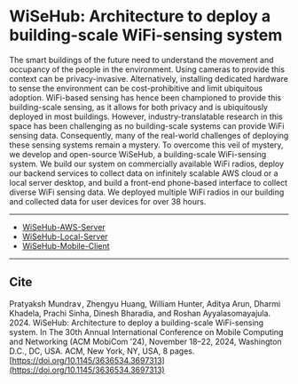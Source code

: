 # WiSeHub: Architecture to deploy a building-scale WiFi-sensing system

The smart buildings of the future need to understand the movement and occupancy of the people in the environment. Using cameras to provide this context can be privacy-invasive. 
Alternatively, installing dedicated hardware to sense the environment can be cost-prohibitive and limit ubiquitous adoption. 
WiFi-based sensing has hence been championed to provide this building-scale sensing, as it allows for both privacy and is ubiquitously deployed in most buildings. 
However, industry-translatable research in this space has been challenging as no building-scale systems can provide WiFi sensing data. 
Consequently, many of the real-world challenges of deploying these sensing systems remain a mystery. 
To overcome this veil of mystery, we develop and open-source WiSeHub, a building-scale WiFi-sensing system. 
We build our system on commercially available WiFi radios, deploy our backend services to collect data on infinitely scalable AWS cloud or a local server desktop, and build a front-end phone-based interface to collect diverse WiFi sensing data. 
We deployed multiple WiFi radios in our building and collected data for user devices for over 38 hours.

----

- [WiSeHub-AWS-Server](https://github.com/ucsdwcsng/WiSense-AWS-Server)
- [WiSeHub-Local-Server](https://github.com/WS-UB/WiSense-Local-Server)
- [WiSeHub-Mobile-Client](https://github.com/WS-UB/WiSense-Mobile-Client)

----

## Cite

Pratyaksh Mundra∨, Zhengyu Huang, William Hunter, Aditya Arun, Dharmi Khadela, Prachi Sinha, Dinesh Bharadia, and Roshan Ayyalasomayajula. 2024. 
WiSeHub: Architecture to deploy a building-scale WiFi-sensing system. 
In The 30th Annual International Conference on Mobile Computing and Networking (ACM MobiCom ’24), November 18–22, 2024, Washington D.C., DC, USA.
ACM, New York, NY, USA, 8 pages. [https://doi.org/10.1145/3636534.3697313](https://doi.org/10.1145/3636534.3697313)
